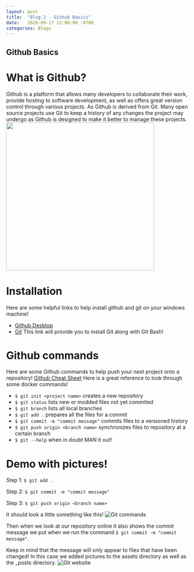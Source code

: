 ```yaml
---
layout: post
title:  "Blog 2 - Github Basics"
date:   2020-09-17 12:00:00 -0700
categories: Blogs
---
```

## Github Basics
# What is Github?
Github is a platform that allows many developers to collaborate their work, provide hosting to software development, as well as offers great version control through various projects. As Github is derived from Git. Many open source projects use Git to keep a history of any changes the project may undergo as Github is designed to make it better to manage these projects.
<img src="/cit480-blog/assets/blog2-git.PNG" width=400>

# Installation 
Here are some helpful links to help install github and git on your windows machine!
- [Github Desktop](https://desktop.github.com/)
- [Git](https://gitforwindows.org/) This link will provide you to install Git along with Git Bash!

# Github commands
Here are some Github commands to help push your next project onto a repository!
[Github Cheat Sheet](https://i.redd.it/8341g68g1v7y.png) Here is a great reference to look through some docker commands!
- `$ git init <project name>` creates a new repository 
- `$ git status` lists new or modded files not yet commited
- `$ git branch` lists all local branches
- `$ git add .` prepares all the files for a commit
- `$ git commit -m "commit message"` commits files to a versioned history
- `$ git push origin <branch name>` synchronizes files to repository at a certain branch
- `$ git --help` when in doubt MAN it out!

# Demo with pictures!
Step 1: `$ git add .`

Step 2: `$ git commit -m "commit message"`

Step 3: `$ git push origin <branch name>`

It should look a little something like this!
![Git commands](/cit480-blog/assets/blog2-com.PNG)

Then when we look at our repository online it also shows the commit message we put when we run the command `$ git commit -m "commit message"`.

Keep in mind that the message will only appear to files that have been changed! In this case we added pictures to the assets directory as well as the _posts directory.
![Git website](/cit480-blog/assets/blog2-web.PNG)